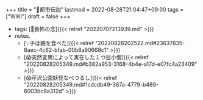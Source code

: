 +++
title = "📝都市伝説"
lastmod = 2022-08-28T21:04:47+09:00
tags = ["WIKI"]
draft = false
+++

-   tags: [🔖畏怖の念]({{< relref "20220707213939.md" >}})
-   notes.
    -   [💡子は親を食べた]({{< relref "20220828202522.md#23637835-8aec-4c62-bfab-00b8a90668c1" >}})
    -   [😱突然変異によって実在した１つ目小僧]({{< relref "20220828205349.md#b382a953-3168-4b4e-a17d-e07fc4a23409" >}})
    -   [😱芹沢公園妖怪なべつるし]({{< relref "20220828205349.md#1cdcdb49-367a-4779-b469-6003bc8a312d" >}})
